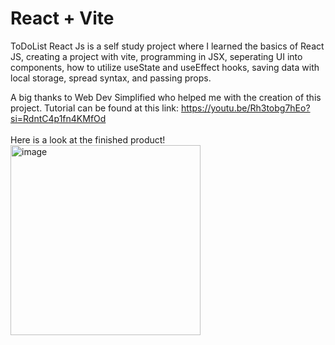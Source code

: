 # React + Vite

ToDoList React Js is a self study project where I learned the basics of React JS, creating a project with vite, programming in JSX, seperating UI into components, how to utilize useState and useEffect hooks, saving data with local storage, spread syntax, and passing props. 

A big thanks to Web Dev Simplified who helped me with the creation of this project. 
Tutorial can be found at this link: https://youtu.be/Rh3tobg7hEo?si=RdntC4p1fn4KMfOd  <br><br>
Here is a look at the finished product!<br>
<img width="304" alt="image" src="https://github.com/junie75/ToDoListReactJS/assets/90275603/c60824ef-408d-4752-bfd8-93a5bef20093">
